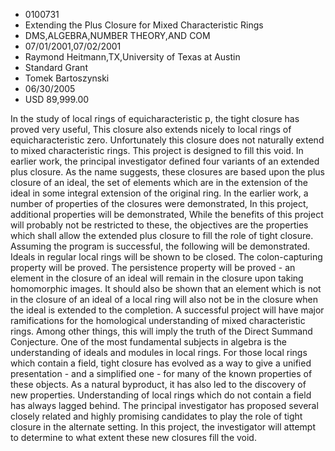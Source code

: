 
* 0100731
* Extending the Plus Closure for Mixed Characteristic Rings
* DMS,ALGEBRA,NUMBER THEORY,AND COM
* 07/01/2001,07/02/2001
* Raymond Heitmann,TX,University of Texas at Austin
* Standard Grant
* Tomek Bartoszynski
* 06/30/2005
* USD 89,999.00

In the study of local rings of equicharacteristic p, the tight closure has
proved very useful, This closure also extends nicely to local rings of
equicharacteristic zero. Unfortunately this closure does not naturally extend to
mixed characteristic rings. This project is designed to fill this void. In
earlier work, the principal investigator defined four variants of an extended
plus closure. As the name suggests, these closures are based upon the plus
closure of an ideal, the set of elements which are in the extension of the ideal
in some integral extension of the original ring. In the earlier work, a number
of properties of the closures were demonstrated, In this project, additional
properties will be demonstrated, While the benefits of this project will
probably not be restricted to these, the objectives are the properties which
shall allow the extended plus closure to fill the role of tight closure.
Assuming the program is successful, the following will be demonstrated. Ideals
in regular local rings will be shown to be closed. The colon-capturing property
will be proved. The persistence property will be proved - an element in the
closure of an ideal will remain in the closure upon taking homomorphic images.
It should also be shown that an element which is not in the closure of an ideal
of a local ring will also not be in the closure when the ideal is extended to
the completion. A successful project will have major ramifications for the
homological understanding of mixed characteristic rings. Among other things,
this will imply the truth of the Direct Summand Conjecture. One of the most
fundamental subjects in algebra is the understanding of ideals and modules in
local rings. For those local rings which contain a field, tight closure has
evolved as a way to give a unified presentation - and a simplified one - for
many of the known properties of these objects. As a natural byproduct, it has
also led to the discovery of new properties. Understanding of local rings which
do not contain a field has always lagged behind. The principal investigator has
proposed several closely related and highly promising candidates to play the
role of tight closure in the alternate setting. In this project, the
investigator will attempt to determine to what extent these new closures fill
the void.
